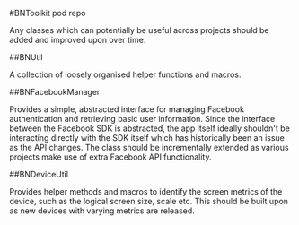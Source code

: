 #BNToolkit pod repo

Any classes which can potentially be useful across projects should be added and improved upon over time.

##BNUtil

A collection of loosely organised helper functions and macros.

##BNFacebookManager

Provides a simple, abstracted interface for managing Facebook authentication and retrieving basic user information. Since the interface between the Facebook SDK is abstracted, the app itself ideally shouldn't be interacting directly with the SDK itself which has historically been an issue as the API changes. The class should be incrementally extended as various projects make use of extra Facebook API functionality.

##BNDeviceUtil

Provides helper methods and macros to identify the screen metrics of the device, such as the logical screen size, scale etc. This should be built upon as new devices with varying metrics are released.
